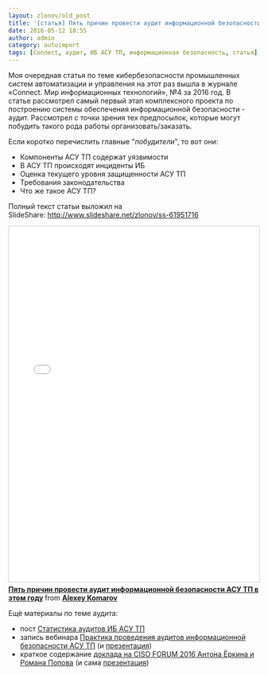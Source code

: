 ```yaml
---
layout: zlonov/old_post
title: '[статья] Пять причин провести аудит информационной безопасности АСУ ТП в этом году'
date: 2016-05-12 18:55
author: admin
category: autoimport
tags: [Connect, аудит, ИБ АСУ ТП, информационная безопасность, статья]
---
```

Моя очередная статья по теме кибербезопасности промышленных систем автоматизации и управления на этот раз вышла в журнале «Connect. Мир информационных технологий», №4 за 2016 год. В статье рассмотрел самый первый этап комплексного проекта по построению системы обеспечения информационной безопасности - аудит. Рассмотрел с точки зрения тех предпосылок, которые могут побудить такого рода работы организовать/заказать.

Если коротко перечислить главные "<em>побудители</em>", то вот они:

<ul>
    <li>Компоненты АСУ ТП содержат уязвимости</li>
    <li>В АСУ ТП происходят инциденты ИБ</li>
    <li>Оценка текущего уровня защищенности АСУ ТП</li>
    <li>Требования законодательства</li>
    <li>Что же такое АСУ ТП?</li>
</ul>

Полный текст статьи выложил на SlideShare: <a href="http://www.slideshare.net/zlonov/ss-61951716">http://www.slideshare.net/zlonov/ss-61951716</a>

<div style="text-align: center;"><iframe style="border: 1px solid #CCC; border-width: 1px; margin-bottom: 5px; max-width: 100%;" src="//www.slideshare.net/slideshow/embed_code/key/rfynRxq6yvDwso" width="668" height="714" frameborder="0" marginwidth="0" marginheight="0" scrolling="no" allowfullscreen="allowfullscreen"> </iframe></div>

<div style="margin-bottom: 5px;"><strong> <a title="Пять причин провести аудит информационной безопасности АСУ ТП в этом году" href="//www.slideshare.net/zlonov/ss-61951716" target="_blank">Пять причин провести аудит информационной безопасности АСУ ТП в этом году</a> </strong> from <strong><a href="//www.slideshare.net/zlonov" target="_blank">Alexey Komarov</a></strong></div>

Ещё материалы по теме аудита:

<ul>
    <li>пост <a href="https://zlonov.ru/2015/06/ics-security-audits-results/">Статистика аудитов ИБ АСУ ТП</a></li>
    <li>запись вебинара <a href="https://www.youtube.com/watch?v=XwKqgOcLhYA&amp;list=PLvxhSg-LXXAeDz_qcftfR605ABNjHIEV_&amp;index=4">Практика проведения аудитов информационной безопасности АСУ ТП</a> (и <a href="http://www.slideshare.net/USSCru/nonstop-4">презентация</a>)</li>
    <li>краткое содержание <a href="https://zlonov.ru/2016/04/ics-security-horrors/#audit">доклада на CISO FORUM 2016 Антона Ёркина и Романа Попова</a> (и сама <a href="http://www.slideshare.net/USSCru/ics-security-audit-eon-and-ussc">презентация</a>)</li>
</ul>
